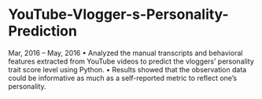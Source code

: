 # YouTube-Vlogger-s-Personality-Prediction
Mar, 2016 – May, 2016
• Analyzed the manual transcripts and behavioral features extracted from YouTube videos to
predict the vloggers’ personality trait score level using Python.
• Results showed that the observation data could be informative as much as a self-reported metric
to reflect one’s personality.
